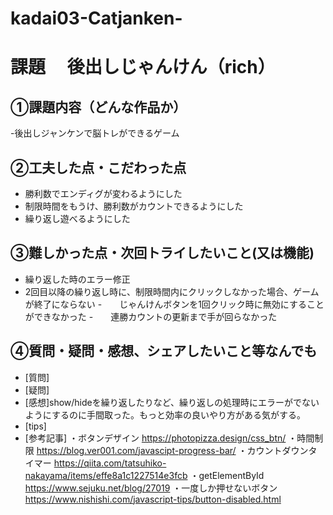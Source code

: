 # kadai03-Catjanken-
# 課題　 後出しじゃんけん（rich）

## ①課題内容（どんな作品か）
-後出しジャンケンで脳トレができるゲーム

## ②工夫した点・こだわった点
- 勝利数でエンディグが変わるようにした
- 制限時間をもうけ、勝利数がカウントできるようにした
- 繰り返し遊べるようにした

## ③難しかった点・次回トライしたいこと(又は機能)
- 繰り返した時のエラー修正
- 2回目以降の繰り返し時に、制限時間内にクリックしなかった場合、ゲームが終了にならない
-　　じゃんけんボタンを1回クリック時に無効にすることができなかった
-　　連勝カウントの更新まで手が回らなかった

## ④質問・疑問・感想、シェアしたいこと等なんでも
- [質問]
- [疑問]
- [感想]show/hideを繰り返したりなど、繰り返しの処理時にエラーがでないようにするのに手間取った。もっと効率の良いやり方がある気がする。
- [tips]
- [参考記事]
・ボタンデザイン
https://photopizza.design/css_btn/
・時間制限
https://blog.ver001.com/javascipt-progress-bar/
・カウントダウンタイマー
https://qiita.com/tatsuhiko-nakayama/items/effe8a1c1227514e3fcb
・getElementById
https://www.sejuku.net/blog/27019
・一度しか押せないボタン
https://www.nishishi.com/javascript-tips/button-disabled.html

